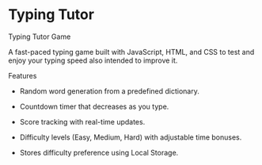 # Typing Tutor
 
Typing Tutor Game

A fast-paced typing game built with JavaScript, HTML, and CSS to test and enjoy your typing speed also intended to improve it.

Features

- Random word generation from a predefined dictionary.

- Countdown timer that decreases as you type.

- Score tracking with real-time updates.

- Difficulty levels (Easy, Medium, Hard) with adjustable time bonuses.

- Stores difficulty preference using Local Storage.

